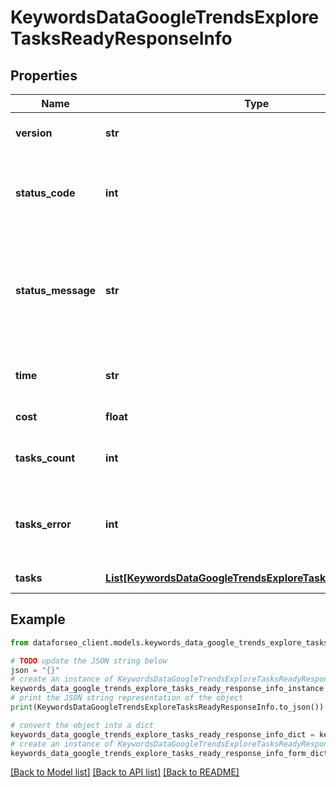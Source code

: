 # KeywordsDataGoogleTrendsExploreTasksReadyResponseInfo


## Properties

Name | Type | Description | Notes
------------ | ------------- | ------------- | -------------
**version** | **str** | the current version of the API | [optional] 
**status_code** | **int** | general status code you can find the full list of the response codes here | [optional] 
**status_message** | **str** | general informational message you can find the full list of general informational messages here | [optional] 
**time** | **str** | total execution time, seconds | [optional] 
**cost** | **float** | total tasks cost, USD | [optional] 
**tasks_count** | **int** | the number of tasks in the tasks array | [optional] 
**tasks_error** | **int** | the number of tasks in the tasks array returned with an error | [optional] 
**tasks** | [**List[KeywordsDataGoogleTrendsExploreTasksReadyTaskInfo]**](KeywordsDataGoogleTrendsExploreTasksReadyTaskInfo.md) | array of tasks | [optional] 

## Example

```python
from dataforseo_client.models.keywords_data_google_trends_explore_tasks_ready_response_info import KeywordsDataGoogleTrendsExploreTasksReadyResponseInfo

# TODO update the JSON string below
json = "{}"
# create an instance of KeywordsDataGoogleTrendsExploreTasksReadyResponseInfo from a JSON string
keywords_data_google_trends_explore_tasks_ready_response_info_instance = KeywordsDataGoogleTrendsExploreTasksReadyResponseInfo.from_json(json)
# print the JSON string representation of the object
print(KeywordsDataGoogleTrendsExploreTasksReadyResponseInfo.to_json())

# convert the object into a dict
keywords_data_google_trends_explore_tasks_ready_response_info_dict = keywords_data_google_trends_explore_tasks_ready_response_info_instance.to_dict()
# create an instance of KeywordsDataGoogleTrendsExploreTasksReadyResponseInfo from a dict
keywords_data_google_trends_explore_tasks_ready_response_info_form_dict = keywords_data_google_trends_explore_tasks_ready_response_info.from_dict(keywords_data_google_trends_explore_tasks_ready_response_info_dict)
```
[[Back to Model list]](../README.md#documentation-for-models) [[Back to API list]](../README.md#documentation-for-api-endpoints) [[Back to README]](../README.md)


